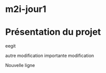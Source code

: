 # m2i-jour1

# Présentation du projet


eegit 

autre modification importante
modification


Nouvelle ligne
